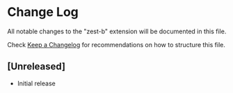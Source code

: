 # Change Log

All notable changes to the "zest-b" extension will be documented in this file.

Check [Keep a Changelog](http://keepachangelog.com/) for recommendations on how to structure this file.

## [Unreleased]

- Initial release